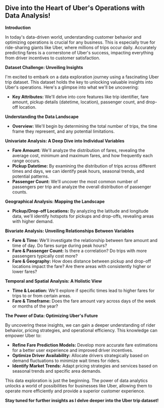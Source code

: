 ## Dive into the Heart of Uber's Operations with Data Analysis!

**Introduction**

In today's data-driven world, understanding customer behavior and optimizing operations is crucial for any business. This is especially true for ride-sharing giants like Uber, where millions of trips occur daily. Accurately predicting fares is a cornerstone of Uber's success, impacting everything from driver incentives to customer satisfaction.

**Dataset Challenge: Unveiling Insights**

I'm excited to embark on a data exploration journey using a fascinating Uber trip dataset. This dataset holds the key to unlocking valuable insights into Uber's operations. Here's a glimpse into what we'll be uncovering:

* **Key Attributes:** We'll delve into core features like trip identifier, fare amount, pickup details (datetime, location), passenger count, and drop-off location.

**Understanding the Data Landscape**

* **Overview:** We'll begin by determining the total number of trips, the time frame they represent, and any potential limitations.

**Univariate Analysis: A Deep Dive into Individual Variables**

* **Fare Amount:** We'll analyze the distribution of fares, revealing the average cost, minimum and maximum fares, and how frequently each range occurs.
* **Pickup Datetime:** By examining the distribution of trips across different times and days, we can identify peak hours, seasonal trends, and potential patterns.
* **Passenger Count:** We'll uncover the most common number of passengers per trip and analyze the overall distribution of passenger counts.

**Geographical Analysis: Mapping the Landscape**

* **Pickup/Drop-off Locations:** By analyzing the latitude and longitude data, we'll identify hotspots for pickups and drop-offs, revealing areas with higher demand.

**Bivariate Analysis: Unveiling Relationships Between Variables**

* **Fare & Time:** We'll investigate the relationship between fare amount and time of day. Do fares surge during peak hours?
* **Fare & Passenger Count:** Is there a correlation? Do trips with more passengers typically cost more?
* **Fare & Geography:** How does distance between pickup and drop-off locations impact the fare? Are there areas with consistently higher or lower fares?

**Temporal and Spatial Analysis: A Holistic View**

* **Time & Location:** We'll explore if specific times lead to higher fares for trips to or from certain areas.
* **Fare & Timeframe:** Does the fare amount vary across days of the week or months of the year?

**The Power of Data: Optimizing Uber's Future**

By uncovering these insights, we can gain a deeper understanding of rider behavior, pricing strategies, and operational efficiency. This knowledge can empower Uber to:

* **Refine Fare Prediction Models:** Develop more accurate fare estimations for a better user experience and improved driver incentives.
* **Optimize Driver Availability:** Allocate drivers strategically based on demand fluctuations to minimize wait times for riders.
* **Identify Market Trends:** Adapt pricing strategies and services based on seasonal trends and specific area demands.

This data exploration is just the beginning. The power of data analytics unlocks a world of possibilities for businesses like Uber, allowing them to operate more efficiently and provide a superior customer experience.

**Stay tuned for further insights as I delve deeper into the Uber trip dataset!**
